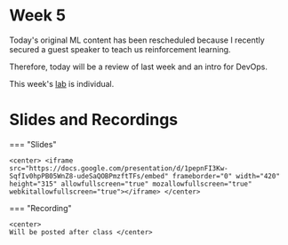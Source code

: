 



# Week 5



<!-- Todo add slides -->

Today's original ML content has been rescheduled because I recently secured a guest speaker to teach us reinforcement learning.



Therefore, today will be a review of last week and an intro for DevOps.



This week's [lab](lab5) is individual. 



# Slides and Recordings

=== "Slides"

    <center> <iframe src="https://docs.google.com/presentation/d/1pepnFI3Kw-SqfIv0hpPB05WnZ8-udeSaQOBPmzftTFs/embed" frameborder="0" width="420" height="315" allowfullscreen="true" mozallowfullscreen="true" webkitallowfullscreen="true"></iframe> </center>

=== "Recording"

    <center>
    Will be posted after class </center>


